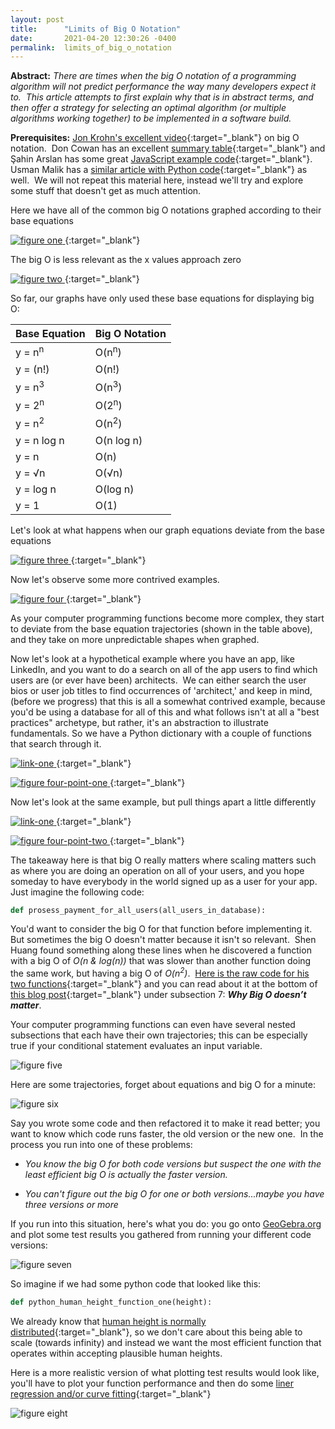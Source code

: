 ```yaml
---
layout: post
title:      "Limits of Big O Notation"
date:       2021-04-20 12:30:26 -0400
permalink:  limits_of_big_o_notation
---
```


**Abstract:** *There are times when the big O notation of a programming algorithm will not predict performance the way many developers expect it to.&nbsp;  This article attempts to first explain why that is in abstract terms, and then offer a strategy for selecting an optimal algorithm (or multiple algorithms working together) to be implemented in a software build.*

**Prerequisites:** [Jon Krohn's excellent video](https://www.youtube.com/watch?v=5yJ_QLec0Lc){:target="_blank"} on big O notation.&nbsp; Don Cowan has an excellent [summary table](https://www.donkcowan.com/blog/2013/5/11/big-o-notation){:target="_blank"} and Şahin Arslan has some great [JavaScript example code](https://dev.to/humblecoder00/comprehensive-big-o-notation-guide-in-plain-english-using-javascript-3n6m){:target="_blank"}.&nbsp;  Usman Malik has a [similar article with Python code](https://stackabuse.com/big-o-notation-and-algorithm-analysis-with-python-examples/){:target="_blank"} as well.&nbsp;  We will not repeat this material here, instead we'll try and explore some stuff that doesn't get as much attention.&nbsp;

Here we have all of the common big O notations graphed according to their base equations

[
![figure one](https://i.imgur.com/GsUTCYW.png)
](https://www.desmos.com/calculator/zuhpohsbtv){:target="_blank"}

The big O is less relevant as the x values approach zero

[
![figure two](https://i.imgur.com/NxY65w1.png)
](https://www.desmos.com/calculator/lvfipf0q6p){:target="_blank"}

So far, our graphs have only used these base equations for displaying big O:

|  Base Equation  | Big O Notation |
|--|--|
| y = n<sup>n</sup>   | O(n<sup>n</sup>) |
| y = (n!)| O(n!) |
| y = n<sup>3</sup>| O(n<sup>3</sup>) |
| y = 2<sup>n</sup> | O(2<sup>n</sup>)|
| y = n<sup>2</sup> | O(n<sup>2</sup>)|
| y = n log n | O(n log n)|
| y = n | O(n)|
| y = <span>&#8730;</span>n | O(<span>&#8730;</span>n)|
| y = log n | O(log n)|
| y = 1 | O(1)|

Let's look at what happens when our graph equations deviate from the base equations

[
![figure three](https://i.imgur.com/x6kIF4m.png)
](https://www.desmos.com/calculator/pabstpvz26){:target="_blank"}

Now let's observe some more contrived examples.

[
![figure four](https://i.imgur.com/IZIvW5Y.png)
](https://www.desmos.com/calculator/ttbfaf0beb){:target="_blank"}

As your computer programming functions become more complex, they start to deviate from the base equation trajectories (shown in the table above), and they take on more unpredictable shapes when graphed.

Now let's look at a hypothetical example where you have an app, like LinkedIn, and you want to do a search on all of the app users to find which users are (or ever have been) architects.&nbsp;  We can either search the user bios or user job titles to find occurrences of 'architect,' and keep in mind, (before we progress) that this is all a somewhat contrived example, because you'd be using a database for all of this and what follows isn't at all a "best practices" archetype, but rather, it's an abstraction to illustrate fundamentals.  So we have a Python dictionary with a couple of functions that search through it.&nbsp;

[
![link-one](https://i.imgur.com/zeQFHJB.png)
](https://replit.com/@Richard_Burd/Big-0-Examples){:target="_blank"}

[
![figure four-point-one](https://i.imgur.com/tqUJ4Tq.png)
](https://www.desmos.com/calculator/nosydzyl3d){:target="_blank"}

Now let's look at the same example, but pull things apart a little differently

[
![link-one](https://i.imgur.com/zeQFHJB.png)
](https://replit.com/@Richard_Burd/Big-0-Examples){:target="_blank"}

[
![figure four-point-two](https://i.imgur.com/aFnyPau.png)
](https://www.desmos.com/calculator/nosydzyl3d){:target="_blank"}

The takeaway here is that big O really matters where scaling matters such as where you are doing an operation on all of your users, and you hope someday to have everybody in the world signed up as a user for your app.&nbsp;  Just imagine the following code:
```python
def prosess_payment_for_all_users(all_users_in_database):
```
You'd want to consider the big O for that function before implementing it.&nbsp;  But sometimes the big O doesn't matter because it isn't so relevant.&nbsp;  Shen Huang found something along these lines when he discovered a function with a big O of *O(n & log(n))* that was slower than another function doing the same work, but having a big O of *O(n<sup>2</sup>)*.&nbsp;  [Here is the raw code for his two functions](https://trinket.io/python/87a3166026){:target="_blank"} and you can read about it at the bottom of [this blog post](https://www.freecodecamp.org/news/big-o-notation-why-it-matters-and-why-it-doesnt-1674cfa8a23c/#Why-BigO-doesn%E2%80%99t-matter){:target="_blank"} under subsection 7: ***Why Big O doesn’t matter***.&nbsp;

Your computer programming functions can even have several nested subsections that each have their own trajectories; this can be especially true if your conditional statement evaluates an input variable.

![figure five](https://i.imgur.com/MxuE4QU.png)

Here are some trajectories, forget about equations and big O for a minute:

![figure six](https://i.imgur.com/DKIRNzc.png)

Say you wrote some code and then refactored it to make it read better; you want to know which code runs faster, the old version or the new one.&nbsp;  In the process you run into one of these problems:

 - *You know the big O for both code versions but suspect the one with the least efficient big O is actually the faster version.*

 - *You can't figure out the big O for one or both versions...maybe you have three versions or more*

If you run into this situation, here's what you do: you go onto [GeoGebra.org](https://www.geogebra.org/?lang=en)  and plot some test results you gathered from running your different code versions:

![figure seven](https://i.imgur.com/3sE1nJT.png)

So imagine if we had some python code that looked like this:
```python
def python_human_height_function_one(height):
```
We already know that [human height is normally distributed](https://ourworldindata.org/human-height#height-is-normally-distributed){:target="_blank"}, so we don't care about this being able to scale (towards infinity) and instead we want the most efficient function that operates within accepting plausible human heights.&nbsp;

Here is a more realistic version of what plotting test results would look like, you'll have to plot your function performance and then do some [liner regression and/or curve fitting](https://www.youtube.com/watch?v=TmYl6k4e_AE){:target="_blank"}

![figure eight](https://i.imgur.com/2JJXUSt.png)
